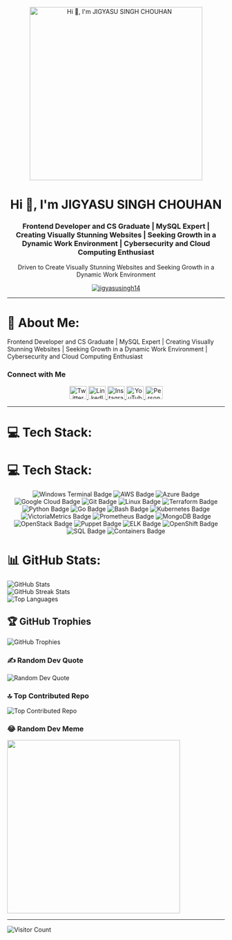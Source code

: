 <p align="center">
  <img alt="Hi 👋, I'm JIGYASU SINGH CHOUHAN" src="https://user-images.githubusercontent.com/55389276/140866485-8fb1c876-9a8f-4d6a-98dc-08c4981eaf70.gif" width="400">
</p>

<h1 align="center">Hi 👋, I'm JIGYASU SINGH CHOUHAN</h1>
<h3 align="center">Frontend Developer and CS Graduate | MySQL Expert | Creating Visually Stunning Websites | Seeking Growth in a Dynamic Work Environment | Cybersecurity and Cloud Computing Enthusiast</h3>
<p align="center">Driven to Create Visually Stunning Websites and Seeking Growth in a Dynamic Work Environment</p>

<p align="center">
  <a href="https://twitter.com/jigyasusingh14" target="_blank">
    <img src="https://img.shields.io/twitter/follow/jigyasusingh14?logo=twitter&style=for-the-badge" alt="jigyasusingh14">
  </a>
</p>

---

# 💫 About Me:
Frontend Developer and CS Graduate | MySQL Expert | Creating Visually Stunning Websites | Seeking Growth in a Dynamic Work Environment | Cybersecurity and Cloud Computing Enthusiast

### Connect with Me

<p align="center">
  <a href="https://twitter.com/jigyasusingh14" target="blank">
    <img src="https://raw.githubusercontent.com/rahuldkjain/github-profile-readme-generator/master/src/images/icons/Social/twitter.svg" alt="Twitter" height="30" width="40">
  </a>
  <a href="https://linkedin.com/in/jigyasusinghchouahn" target="blank">
    <img src="https://raw.githubusercontent.com/rahuldkjain/github-profile-readme-generator/master/src/images/icons/Social/linked-in-alt.svg" alt="LinkedIn" height="30" width="40">
  </a>
  <a href="https://instagram.com/jigyasu_singh_" target="blank">
    <img src="https://raw.githubusercontent.com/rahuldkjain/github-profile-readme-generator/master/src/images/icons/Social/instagram.svg" alt="Instagram" height="30" width="40">
  </a>
  <a href="https://www.youtube.com/c/@technicaljigs" target="blank">
    <img src="https://raw.githubusercontent.com/rahuldkjain/github-profile-readme-generator/master/src/images/icons/Social/youtube.svg" alt="YouTube" height="30" width="40">
  </a>
  <a href="https://jigyasu2001.carrd.co/" target="blank">
    <img src="https://raw.githubusercontent.com/rahuldkjain/github-profile-readme-generator/master/src/images/icons/Social/rss.svg" alt="Personal Website" height="30" width="40">
  </a>
</p>

---

# 💻 Tech Stack:
# 💻 Tech Stack:
<div align="center">
  <img src="https://img.shields.io/badge/Windows%20Terminal-%234D4D4D.svg?style=for-the-badge&logo=windows-terminal&logoColor=white" alt="Windows Terminal Badge">
  <img src="https://img.shields.io/badge/AWS-%23FF9900.svg?style=for-the-badge&logo=amazon-aws&logoColor=white" alt="AWS Badge">
  <img src="https://img.shields.io/badge/Azure-%230072C6.svg?style=for-the-badge&logo=microsoft-azure&logoColor=white" alt="Azure Badge">
  <img src="https://img.shields.io/badge/Google%20Cloud-%234285F4.svg?style=for-the-badge&logo=google-cloud&logoColor=white" alt="Google Cloud Badge">
  <img src="https://img.shields.io/badge/Git-fc6d26?style=for-the-badge&logo=git&logoColor=white" alt="Git Badge">
  <img src="https://img.shields.io/badge/Linux-FCC624?style=for-the-badge&logo=linux&logoColor=black" alt="Linux Badge">
  <img src="https://img.shields.io/badge/Terraform-%235835CC.svg?style=for-the-badge&logo=terraform&logoColor=white" alt="Terraform Badge">
  <img src="https://img.shields.io/badge/Python-3776AB?style=for-the-badge&logo=python&logoColor=white" alt="Python Badge">
  <img src="https://img.shields.io/badge/Go-00ADD8?style=for-the-badge&logo=go&logoColor=white" alt="Go Badge">
  <img src="https://img.shields.io/badge/Bash-4EAA25?style=for-the-badge&logo=gnu-bash&logoColor=white" alt="Bash Badge">
  <img src="https://img.shields.io/badge/Kubernetes-326CE5?style=for-the-badge&logo=kubernetes&logoColor=white" alt="Kubernetes Badge">
  <img src="https://img.shields.io/badge/VictoriaMetrics-64b0f9?style=for-the-badge&logo=victoria-metrics&logoColor=white" alt="VictoriaMetrics Badge">
  <img src="https://img.shields.io/badge/Prometheus-E6522C?style=for-the-badge&logo=prometheus&logoColor=white" alt="Prometheus Badge">
  <img src="https://img.shields.io/badge/MongoDB-47A248?style=for-the-badge&logo=mongodb&logoColor=white" alt="MongoDB Badge">
  <img src="https://img.shields.io/badge/OpenStack-ED1944?style=for-the-badge&logo=openstack&logoColor=white" alt="OpenStack Badge">
  <img src="https://img.shields.io/badge/Puppet-FFAE1A?style=for-the-badge&logo=puppet&logoColor=black" alt="Puppet Badge">
  <img src="https://img.shields.io/badge/ELK-005571?style=for-the-badge&logo=elastic&logoColor=white" alt="ELK Badge">
  <img src="https://img.shields.io/badge/OpenShift-EE0000?style=for-the-badge&logo=red-hat-open-shift&logoColor=white" alt="OpenShift Badge">
  <img src="https://img.shields.io/badge/SQL-003B57?style=for-the-badge&logo=sql&logoColor=white" alt="SQL Badge">
  <img src="https://img.shields.io/badge/Containers-2496ED?style=for-the-badge&logo=docker&logoColor=white" alt="Containers Badge">
</div> 


# 📊 GitHub Stats:
![GitHub Stats](https://github-readme-stats.vercel.app/api?username=Jigyasusinghchouhan&theme=dark&hide_border=false&include_all_commits=true&count_private=true)<br/>
![GitHub Streak Stats](https://github-readme-streak-stats.herokuapp.com/?user=Jigyasusinghchouhan&theme=dark&hide_border=false)<br/>
![Top Languages](https://github-readme-stats.vercel.app/api/top-langs/?username=Jigyasusinghchouhan&theme=dark&hide_border=false&include_all_commits=true&count_private=true&layout=compact)

## 🏆 GitHub Trophies
![GitHub Trophies](https://github-profile-trophy.vercel.app/?username=Jigyasusinghchouhan&theme=radical&no-frame=false&no-bg=false&margin-w=4)

### ✍️ Random Dev Quote
![Random Dev Quote](https://quotes-github-readme.vercel.app/api?type=horizontal&theme=radical)

### 🔝 Top Contributed Repo
![Top Contributed Repo](https://github-contributor-stats.vercel.app/api?username=Jigyasusinghchouhan&limit=5&theme=dark&combine_all_yearly_contributions=true)

### 😂 Random Dev Meme
<img src='https://randommeme-five.vercel.app/' style="height: 400px;"/>

---
![Visitor Count](https://visitcount.itsvg.in/api?id=Jigyasusinghchouhan&icon=0&color=0)

<!--  created by Jigyasu ) -->

